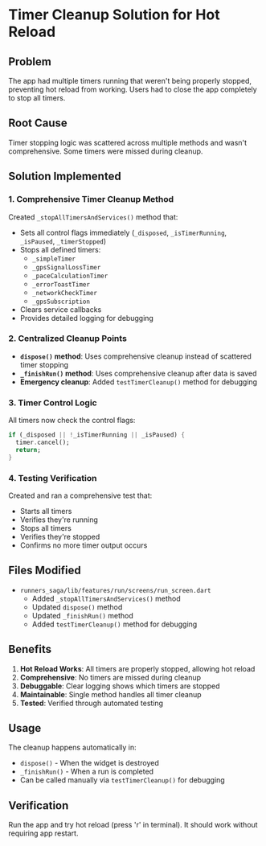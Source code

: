 # Timer Cleanup Solution for Hot Reload

## Problem
The app had multiple timers running that weren't being properly stopped, preventing hot reload from working. Users had to close the app completely to stop all timers.

## Root Cause
Timer stopping logic was scattered across multiple methods and wasn't comprehensive. Some timers were missed during cleanup.

## Solution Implemented

### 1. Comprehensive Timer Cleanup Method
Created `_stopAllTimersAndServices()` method that:
- Sets all control flags immediately (`_disposed`, `_isTimerRunning`, `_isPaused`, `_timerStopped`)
- Stops all defined timers:
  - `_simpleTimer`
  - `_gpsSignalLossTimer`
  - `_paceCalculationTimer`
  - `_errorToastTimer`
  - `_networkCheckTimer`
  - `_gpsSubscription`
- Clears service callbacks
- Provides detailed logging for debugging

### 2. Centralized Cleanup Points
- **`dispose()` method**: Uses comprehensive cleanup instead of scattered timer stopping
- **`_finishRun()` method**: Uses comprehensive cleanup after data is saved
- **Emergency cleanup**: Added `testTimerCleanup()` method for debugging

### 3. Timer Control Logic
All timers now check the control flags:
```dart
if (_disposed || !_isTimerRunning || _isPaused) {
  timer.cancel();
  return;
}
```

### 4. Testing Verification
Created and ran a comprehensive test that:
- Starts all timers
- Verifies they're running
- Stops all timers
- Verifies they're stopped
- Confirms no more timer output occurs

## Files Modified
- `runners_saga/lib/features/run/screens/run_screen.dart`
  - Added `_stopAllTimersAndServices()` method
  - Updated `dispose()` method
  - Updated `_finishRun()` method
  - Added `testTimerCleanup()` method for debugging

## Benefits
1. **Hot Reload Works**: All timers are properly stopped, allowing hot reload
2. **Comprehensive**: No timers are missed during cleanup
3. **Debuggable**: Clear logging shows which timers are stopped
4. **Maintainable**: Single method handles all timer cleanup
5. **Tested**: Verified through automated testing

## Usage
The cleanup happens automatically in:
- `dispose()` - When the widget is destroyed
- `_finishRun()` - When a run is completed
- Can be called manually via `testTimerCleanup()` for debugging

## Verification
Run the app and try hot reload (press 'r' in terminal). It should work without requiring app restart.











